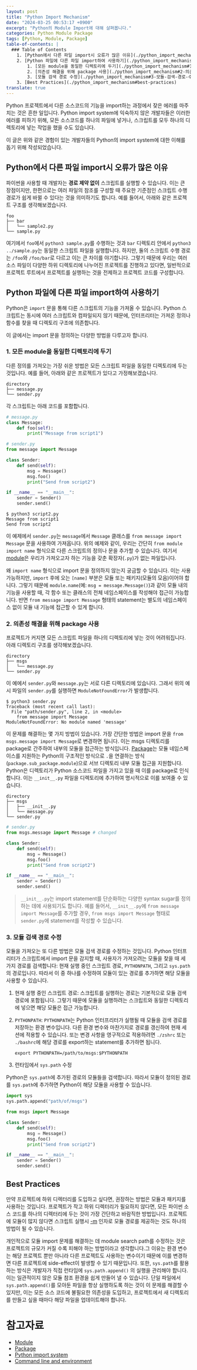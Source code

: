 ```yaml
---
layout: post
title: "Python Import Mechanism"
date: "2024-03-25 00:53:17 +0900"
excerpt: "Python의 Module Import에 대해 살펴봅니다."
categories: Python Module Package
tags: [Python, Module, Package]
table-of-contents: |
  ### Table of Contents
    1. [Python에서 다른 파일 import시 오류가 많은 이유](./python_import_mechanism#python에서-다른-파일-import시-오류가-많은-이유)
    2. [Python 파일에 다른 파일 import하여 사용하기](./python_import_mechanism#python-파일에-다른-파일-import하여-사용하기)
        1. [모든 module을 동일한 디렉토리에 두기](./python_import_mechanism#1-모든-module을-동일한-디렉토리에-두기)
        2. [의존성 해결을 위해 package 사용](./python_import_mechanism#2-의존성-해결을-위해-package-사용)
        3. [모듈 검색 경로 수정](./python_import_mechanism#3-모듈-검색-경로-수정)
    3. [Best Practices](./python_import_mechanism#best-practices)
translate: true
---
```



Python 프로젝트에서 다른 소스코드의 기능을 import하는 과정에서 잦은 에러를 마주치는 것은 흔한 일입니다. Python import system에 익숙하지 않은 개발자들은 이러한 에러를 피하기 위해, 모든 소스코드를 하나의 파일에 넣거나, 스크립트를 모두 하나의 디렉토리에 넣는 작업을 했을 수도 있습니다. 

이 글은 위와 같은 경험이 있는 개발자들의 Python의 import system에 대한 이해를 돕기 위해 작성되었습니다.

## Python에서 다른 파일 import시 오류가 많은 이유

파이썬을 사용할 때 개발자는 **경로 제약 없이** 스크립트를 실행할 수 있습니다. 이는 큰 장점이지만, 한편으로는 여러 파일의 참조를 구성할 때 주요한 기준점인 스크립트 수행 경로가 쉽게 바뀔 수 있다는 것을 의미하기도 합니다. 예를 들어서, 아래와 같은 프로젝트 구조를 생각해보겠습니다.

```
foo
├── bar
│   └── sample2.py
└── sample.py
```

여기에서 `foo`에서 `python3 sample.py`를 수행하는 것과 `bar` 디렉토리 안에서 `python3 ../sample.py`는 동일한 스크립트 파일을 실행합니다. 하지만, 둘의 스크립트 수행 경로는 `/foo`와 `/foo/bar`로 다르고 이는 큰 차이를 야기합니다. 그렇기 때문에 우리는 여러 소스 파일이 다양한 하위 디렉토리에 나누어진 프로젝트를 진행하고 있다면, 일반적으로 프로젝트 루트에서 프로젝트를 실행하는 것을 전제하고 프로젝트 코드를 구성합니다.


## Python 파일에 다른 파일 import하여 사용하기

Python은 `import` 문을 통해 다른 스크립트의 기능을 가져올 수 있습니다. Python 스크립트는 동시에 여러 스크립트와 컴파일되지 않기 때문에, 인터프리터는 가져온 정의나 함수를 찾을 때 디렉토리 구조에 의존합니다.

이 글에서는 import 문을 정의하는 다양한 방법을 다루고자 합니다.

### 1. 모든 module을 동일한 디렉토리에 두기

다른 정의를 가져오는 가장 쉬운 방법은 모든 스크립트 파일을 동일한 디렉토리에 두는 것입니다. 예를 들어, 아래와 같은 프로젝트가 있다고 가정해보겠습니다.

```
directory
├── message.py
└── sender.py
```

각 스크립트는 아래 코드를 포함합니다.

```python
# message.py
class Message:
    def foo(self):
        print("Message from script1")
```
```python
# sender.py
from message import Message

class Sender:
    def send(self):
        msg = Message()
        msg.foo()
        print("Send from script2")

if __name__ == "__main__":
    sender = Sender()
    sender.send()
```

```
$ python3 script2.py
Message from script1
Send from script2
```

이 예제에서 `sender.py`는 `message`에서 `Message` 클래스를 `from message import Message` 문을 사용하여 가져옵니다. 위의 예제와 같이, 우리는 간단히 `from module import name` 형식으로 다른 스크립트의 정의나 문을 추가할 수 있습니다. 여기서 [module](https://docs.python.org/3/tutorial/modules.html)은 우리가 가져오고자 하는 기능을 갖춘 확장자(`.py`)가 없는 파일입니다.

왜 `import name` 형식으로 import 문을 정의하지 않는지 궁금할 수 있습니다. 이는 사용 가능하지만, `import` 후에 오는 `[name]` 부분은 모듈 또는 패키지(모듈의 모음)이어야 합니다. 그렇기 때문에 `module.name`(예: `msg = message.Message()`)과 같이 모듈 내의 기능을 사용할 때, 각 함수 또는 클래스의 전체 네임스페이스를 작성해야 접근이 가능합니다. 반면 `from message import Message` 형태의 statement는 별도의 네임스페이스 없이 모듈 내 기능에 접근할 수 있게 합니다.

### 2. 의존성 해결을 위해 package 사용

프로젝트가 커지면 모든 스크립트 파일을 하나의 디렉토리에 넣는 것이 어려워집니다. 아래 디렉토리 구조를 생각해보겠습니다.

```
directory
├── msgs
│   └── message.py
└── sender.py
```

이 예에서 `sender.py`와 `message.py`는 서로 다른 디렉토리에 있습니다. 그래서 위의 예시 파일의 `sender.py`를 실행하면 `ModuleNotFoundError`가 발생합니다.

```
$ python3 sender.py
Traceback (most recent call last):
  File "path/sender.py", line 2, in <module>
    from message import Message
ModuleNotFoundError: No module named 'message'
```

이 문제를 해결하는 몇 가지 방법이 있습니다. 가장 간단한 방법은 import 문을 `from msgs.message import Message`로 변경하면 됩니다. 이는 msgs 디렉토리를 package로 간주하여 내부의 모듈을 접근하는 방식입니다. [Package](https://docs.python.org/3/tutorial/modules.html#packages)는 모듈 네임스페이스를 지원하는 Python의 구조적인 방식으로 `.`을 연결하는 방식(`package.sub_package.module`)으로 서브 디렉토리 내부 모듈 접근을 지원합니다. Python은 디렉토리가 Python 소스코드 파일을 가지고 있을 때 이를 package로 인식합니다. 이는 `__init__.py` 파일을 디렉토리에 추가하여 명시적으로 이를 보여줄 수 있습니다.

```
directory
├── msgs
│   ├── __init__.py
│   └── message.py
└── sender.py
```

```python
# sender.py
from msgs.message import Message # changed

class Sender:
    def send(self):
        msg = Message()
        msg.foo()
        print("Send from script2")

if __name__ == "__main__":
    sender = Sender()
    sender.send()
```

> `__init__.py`는 import statement를 단순화하는 다양한 syntax sugar를 정의하는 데에 사용되기도 합니다. 예를 들어서, `__init__.py`에 `from message import Message`를 추가할 경우, `from msgs import Message` 형태로 `sender.py`에 statement를 작성할 수 있습니다.

### 3. 모듈 검색 경로 수정

모듈을 가져오는 또 다른 방법은 모듈 검색 경로를 수정하는 것입니다. Python 인터프리터가 스크립트에서 import 문을 감지할 때, 사용자가 가져오려는 모듈을 찾을 때 세 가지 경로를 검색합니다: 현재 실행 중인 스크립트 경로, `PYTHONPATH`, 그리고 `sys.path`의 경로입니다. 따라서 이 중 하나를 수정하여 모듈이 있는 경로를 추가하면 해당 모듈을 사용할 수 있습니다.

1. 현재 실행 중인 스크립트 경로: 스크립트를 실행하는 경로는 기본적으로 모듈 검색 경로에 포함됩니다. 그렇기 때문에 모듈을 실행하려는 스크립트와 동일한 디렉토리에 넣으면 해당 모듈은 접근 가능합니다.
1. `PYTHONPATH`: `PYTHONPATH`는 Python 인터프리터가 실행될 때 모듈을 검색 경로를 저장하는 환경 변수입니다. 다른 환경 변수와 마찬가지로 경로를 갱신하여 현재 세션에 적용할 수 있습니다. 또는 변경 사항을 영구적으로 적용하려면 `./zshrc` 또는 `./bashrc`에 해당 경로를 export하는 statement를 추가하면 됩니다.

    ```shell
    export PYTHONPATH=/path/to/msgs:$PYTHONPATH
    ```

1. 런타임에서 `sys.path` 수정

Python은 `sys.path`에 추가된 경로의 모듈들을 검색합니다. 따라서 모듈이 정의된 경로를 `sys.path`에 추가하면 Python이 해당 모듈을 사용할 수 있습니다.

```python
import sys
sys.path.append("path/of/msgs")

from msgs import Message

class Sender:
    def send(self):
        msg = Message()
        msg.foo()
        print("Send from script2")

if __name__ == "__main__":
    sender = Sender()
    sender.send()
```

## Best Practices

만약 프로젝트에 하위 디렉터리를 도입하고 싶다면, 권장하는 방법은 모듈과 패키지를 사용하는 것입니다. 프로젝트가 작고 하위 디렉터리가 필요하지 않다면, 모든 파이썬 소스 코드를 하나의 디렉터리에 두는 것이 가장 간단하고 바람직한 방법입니다. 프로젝트에 모듈이 많지 않다면 스크립트 실행시 [-m](https://docs.python.org/3/using/cmdline.html#cmdoption-m) 인자로 모듈 경로를 제공하는 것도 하나의 방법이 될 수 있습니다.

개인적으로 모듈 import 문제를 해결하는 데 module search path를 수정하는 것은 프로젝트의 규모가 커질 수록 피해야 하는 방법이라고 생각합니다.그 이유는 환경 변수는 해당 프로젝트 뿐만 아니라 다른 프로젝트도 사용하는 변수이기 때문에 이를 변경하면 다른 프로젝트에 side-effect이 발생할 수 있기 때문입니다. 또한, `sys.path`를 활용하는 방식은 개발자가 직접 런타임에 `sys.path.append()` 의 실행을 관리해야 합니다. 이는 일관적이지 않은 모듈 참조 환경을 쉽게 만들어 낼 수 있습니다. 단일 파일에서 `sys.path.append()`를 모아둔 파일을 항상 실행하도록 하는 것이 이 문제를 해결할 수 있지만, 이는 모든 소스 코드에 불필요한 의존성을 도입하고, 프로젝트에서 새 디렉토리를 만들고 싶을 때마다 해당 파일을 업데이트해야 합니다.

# 참고자료
- [Module](https://docs.python.org/3/tutorial/modules.html)
- [Package](https://docs.python.org/3/tutorial/modules.html#packages)
- [Python import system](https://docs.python.org/3/reference/import.html#importsystem)
- [Command line and environment](https://docs.python.org/3/using/cmdline.html#cmdoption-m)
